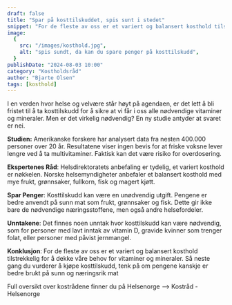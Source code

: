 ```yaml
---
draft: false
title: "Spar på kosttilskuddet, spis sunt i stedet"
snippet: "For de fleste av oss er et variert og balansert kosthold tilstrekkelig for å dekke våre behov for vitaminer og mineraler. Neste gang du vurderer å kjøpe kosttilskudd, tenk på om pengene kanskje er bedre brukt på sunn og næringsrik mat."
image:
  {
    src: "/images/kosthold.jpg",
    alt: "spis sundt, da kan du spare penger på kosttilskudd",
  }
publishDate: "2024-08-03 10:00"
category: "Kostholdsråd"
author: "Bjarte Olsen"
tags: [kosthold]
---
```


I en verden hvor helse og velvære står høyt på agendaen, er det lett å bli fristet til å ta kosttilskudd for å sikre at vi får i oss alle nødvendige vitaminer og mineraler. Men er det virkelig nødvendig? En ny studie antyder at svaret er nei.

**Studien:** Amerikanske forskere har analysert data fra nesten 400.000 personer over 20 år. Resultatene viser ingen bevis for at friske voksne lever lengre ved å ta multivitaminer. Faktisk kan det være risiko for overdosering.

**Ekspertenes Råd**: Helsdirektoratets anbefaling er tydelig, et variert kosthold er nøkkelen. Norske helsemyndigheter anbefaler et balansert kosthold med mye frukt, grønnsaker, fullkorn, fisk og magert kjøtt.

**Spar Penger**: Kosttilskudd kan være en unødvendig utgift. Pengene er bedre anvendt på sunn mat som frukt, grønnsaker og fisk. Dette gir ikke bare de nødvendige næringsstoffene, men også andre helsefordeler.

**Unntakene**: Det finnes noen unntak hvor kosttilskudd kan være nødvendig, som for personer med lavt inntak av vitamin D, gravide kvinner som trenger folat, eller personer med påvist jernmangel.

**Konklusjon**: For de fleste av oss er et variert og balansert kosthold tilstrekkelig for å dekke våre behov for vitaminer og mineraler. Så neste gang du vurderer å kjøpe kosttilskudd, tenk på om pengene kanskje er bedre brukt på sunn og næringsrik mat

Full oversikt over kostrådene finner du på Helsenorge --> Kostråd - Helsenorge
